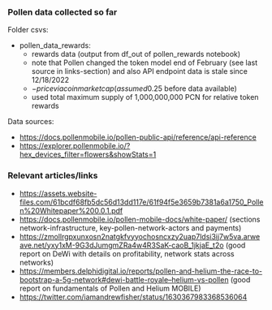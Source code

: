 ### Pollen data collected so far

Folder csvs:
* pollen_data_rewards: 
    - rewards data (output from df_out of pollen_rewards notebook)
    - note that Pollen changed the token model end of February (see last source in links-section) and also API endpoint data is stale since 12/18/2022 
    - $-price via coinmarketcap (assumed 0.25$ before data available)
    - used total maximum supply of 1,000,000,000 PCN for relative token rewards
    

Data sources:
* https://docs.pollenmobile.io/pollen-public-api/reference/api-reference
* https://explorer.pollenmobile.io/?hex_devices_filter=flowers&showStats=1



### Relevant articles/links

- https://assets.website-files.com/61bcdf68fb5dc56d13dd117e/61f94f5e3659b7381a6a1750_Pollen%20Whitepaper%200.0.1.pdf
- https://docs.pollenmobile.io/pollen-mobile-docs/white-paper/ (sections network-infrastructure, key-pollen-network-actors and payments)
- https://zmollrgpxunxosn2natgkfvyyochosncxzy2uap7ldsi3ij7w5va.arweave.net/yxy1xM-9G3dJumgmZRa4w4R3SaK-caoB_1jkjaE_t2o (good report on DeWi with details on profitability, network stats across networks)
- https://members.delphidigital.io/reports/pollen-and-helium-the-race-to-bootstrap-a-5g-network#dewi-battle-royale–helium-vs-pollen (good report on fundamentals of Pollen and Helium MOBILE)
- https://twitter.com/iamandrewfisher/status/1630367983368536064

